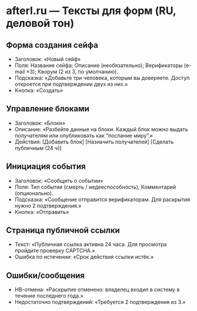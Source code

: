 # afterl.ru — Тексты для форм (RU, деловой тон)

## Форма создания сейфа
- Заголовок: «Новый сейф»
- Поля: Название сейфа; Описание (необязательно); Верификаторы (e-mail ×3); Кворум (2 из 3, по умолчанию).
- Подсказка: «Добавьте три человека, которым вы доверяете. Доступ откроется при подтверждении двух из них.»
- Кнопка: «Создать»

## Управление блоками
- Заголовок: «Блоки»
- Описание: «Разбейте данные на блоки. Каждый блок можно выдать получателям или опубликовать как “послание миру”.»
- Действия: [Добавить блок] [Назначить получателей] [Сделать публичным (24 ч)]

## Инициация события
- Заголовок: «Сообщить о событии»
- Поля: Тип события (смерть / недееспособность), Комментарий (опционально).
- Подсказка: «Сообщение отправится верификаторам. Для раскрытия нужно 2 подтверждения.»
- Кнопка: «Отправить»

## Страница публичной ссылки
- Текст: «Публичная ссылка активна 24 часа. Для просмотра пройдите проверку CAPTCHA.»
- Ошибка по истечении: «Срок действия ссылки истёк.»

## Ошибки/сообщения
- HB-отмена: «Раскрытие отменено: владелец входил в систему в течение последнего года.»
- Недостаточно подтверждений: «Требуется 2 подтверждения из 3.»
